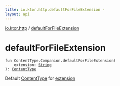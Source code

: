 ```yaml
---
title: io.ktor.http.defaultForFileExtension - 
layout: api
---
```


<div class='api-docs-breadcrumbs'><a href="index.html">io.ktor.http</a> / <a href="./default-for-file-extension.html">defaultForFileExtension</a></div>

# defaultForFileExtension

<div class="signature"><code><span class="keyword">fun </span><span class="identifier">ContentType.Companion</span><span class="symbol">.</span><span class="identifier">defaultForFileExtension</span><span class="symbol">(</span><br/>&nbsp;&nbsp;&nbsp;&nbsp;<span class="parameterName" id="io.ktor.http$defaultForFileExtension(io.ktor.http.ContentType.Companion, kotlin.String)/extension">extension</span><span class="symbol">:</span>&nbsp;<a href="https://kotlinlang.org/api/latest/jvm/stdlib/kotlin/-string/index.html"><span class="identifier">String</span></a><br/><span class="symbol">)</span><span class="symbol">: </span><a href="-content-type/index.html"><span class="identifier">ContentType</span></a></code></div>

Default <a href="-content-type/index.html">ContentType</a> for <a href="default-for-file-extension.html#io.ktor.http$defaultForFileExtension(io.ktor.http.ContentType.Companion, kotlin.String)/extension">extension</a>


